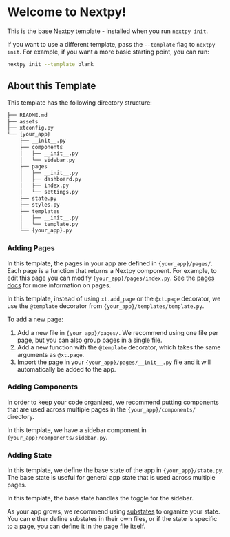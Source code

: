 # Welcome to Nextpy!

This is the base Nextpy template - installed when you run `nextpy init`.

If you want to use a different template, pass the `--template` flag to `nextpy init`.
For example, if you want a more basic starting point, you can run:

```bash
nextpy init --template blank
```

## About this Template

This template has the following directory structure:

```bash
├── README.md
├── assets
├── xtconfig.py
└── {your_app}
    ├── __init__.py
    ├── components
    │   ├── __init__.py
    │   └── sidebar.py
    ├── pages
    │   ├── __init__.py
    │   ├── dashboard.py
    │   ├── index.py
    │   └── settings.py
    ├── state.py
    ├── styles.py
    ├── templates
    │   ├── __init__.py
    │   └── template.py
    └── {your_app}.py
```


### Adding Pages

In this template, the pages in your app are defined in `{your_app}/pages/`.
Each page is a function that returns a Nextpy component.
For example, to edit this page you can modify `{your_app}/pages/index.py`.
See the [pages docs](https://docs.dotagent.dev/nextpy/components/pages/) for more information on pages.

In this template, instead of using `xt.add_page` or the `@xt.page` decorator,
we use the `@template` decorator from `{your_app}/templates/template.py`.

To add a new page:

1. Add a new file in `{your_app}/pages/`. We recommend using one file per page, but you can also group pages in a single file.
2. Add a new function with the `@template` decorator, which takes the same arguments as `@xt.page`.
3. Import the page in your `{your_app}/pages/__init__.py` file and it will automatically be added to the app.


### Adding Components

In order to keep your code organized, we recommend putting components that are
used across multiple pages in the `{your_app}/components/` directory.

In this template, we have a sidebar component in `{your_app}/components/sidebar.py`.

### Adding State

In this template, we define the base state of the app in `{your_app}/state.py`.
The base state is useful for general app state that is used across multiple pages.

In this template, the base state handles the toggle for the sidebar.

As your app grows, we recommend using [substates](https://docs.dotagent.dev/nextpy/state/substates/)
to organize your state. You can either define substates in their own files, or if the state is
specific to a page, you can define it in the page file itself.